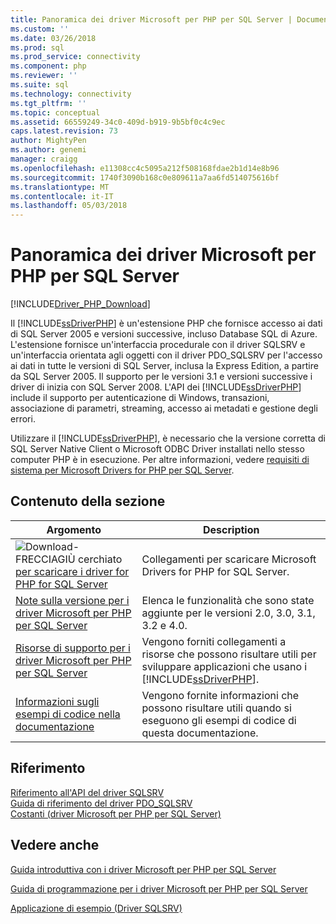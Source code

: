 ```yaml
---
title: Panoramica dei driver Microsoft per PHP per SQL Server | Documenti Microsoft
ms.custom: ''
ms.date: 03/26/2018
ms.prod: sql
ms.prod_service: connectivity
ms.component: php
ms.reviewer: ''
ms.suite: sql
ms.technology: connectivity
ms.tgt_pltfrm: ''
ms.topic: conceptual
ms.assetid: 66559249-34c0-409d-b919-9b5bf0c4c9ec
caps.latest.revision: 73
author: MightyPen
ms.author: genemi
manager: craigg
ms.openlocfilehash: e11308cc4c5095a212f508168fdae2b1d14e8b96
ms.sourcegitcommit: 1740f3090b168c0e809611a7aa6fd514075616bf
ms.translationtype: MT
ms.contentlocale: it-IT
ms.lasthandoff: 05/03/2018
---
```

# <a name="overview-of-the-microsoft-drivers-for-php-for-sql-server"></a>Panoramica dei driver Microsoft per PHP per SQL Server

[!INCLUDE[Driver_PHP_Download](../../includes/driver_php_download.md)]

Il [!INCLUDE[ssDriverPHP](../../includes/ssdriverphp_md.md)] è un'estensione PHP che fornisce accesso ai dati di SQL Server 2005 e versioni successive, incluso Database SQL di Azure. L'estensione fornisce un'interfaccia procedurale con il driver SQLSRV e un'interfaccia orientata agli oggetti con il driver PDO_SQLSRV per l'accesso ai dati in tutte le versioni di SQL Server, inclusa la Express Edition, a partire da SQL Server 2005. Il supporto per le versioni 3.1 e versioni successive i driver di inizia con SQL Server 2008. L'API dei [!INCLUDE[ssDriverPHP](../../includes/ssdriverphp_md.md)] include il supporto per autenticazione di Windows, transazioni, associazione di parametri, streaming, accesso ai metadati e gestione degli errori.  
  
Utilizzare il [!INCLUDE[ssDriverPHP](../../includes/ssdriverphp_md.md)], è necessario che la versione corretta di SQL Server Native Client o Microsoft ODBC Driver installati nello stesso computer PHP è in esecuzione.  Per altre informazioni, vedere [requisiti di sistema per Microsoft Drivers for PHP per SQL Server](../../connect/php/system-requirements-for-the-php-sql-driver.md).  
  
## <a name="in-this-section"></a>Contenuto della sezione  
  
|Argomento|Description|  
|---------|---------------|  
| ![Download-FRECCIAGIÙ cerchiato](../../ssdt/media/download.png)[per scaricare i driver for PHP for SQL Server](download-drivers-php-sql-server.md) | Collegamenti per scaricare Microsoft Drivers for PHP for SQL Server. |
|[Note sulla versione per i driver Microsoft per PHP per SQL Server](../../connect/php/release-notes-for-the-php-sql-driver.md)|Elenca le funzionalità che sono state aggiunte per le versioni 2.0, 3.0, 3.1, 3.2 e 4.0.|  
|[Risorse di supporto per i driver Microsoft per PHP per SQL Server](../../connect/php/support-resources-for-the-php-sql-driver.md)|Vengono forniti collegamenti a risorse che possono risultare utili per sviluppare applicazioni che usano i [!INCLUDE[ssDriverPHP](../../includes/ssdriverphp_md.md)].|  
|[Informazioni sugli esempi di codice nella documentazione](../../connect/php/about-code-examples-in-the-documentation.md)|Vengono fornite informazioni che possono risultare utili quando si eseguono gli esempi di codice di questa documentazione.|  
  
## <a name="reference"></a>Riferimento  
[Riferimento all'API del driver SQLSRV](../../connect/php/sqlsrv-driver-api-reference.md)  
[Guida di riferimento del driver PDO_SQLSRV](../../connect/php/pdo-sqlsrv-driver-reference.md)  
[Costanti &#40;driver Microsoft per PHP per SQL Server&#41;](../../connect/php/constants-microsoft-drivers-for-php-for-sql-server.md)  
  
## <a name="see-also"></a>Vedere anche  
[Guida introduttiva con i driver Microsoft per PHP per SQL Server](../../connect/php/getting-started-with-the-php-sql-driver.md)

[Guida di programmazione per i driver Microsoft per PHP per SQL Server](../../connect/php/programming-guide-for-php-sql-driver.md)

[Applicazione di esempio &#40;Driver SQLSRV&#41;](../../connect/php/example-application-sqlsrv-driver.md)
